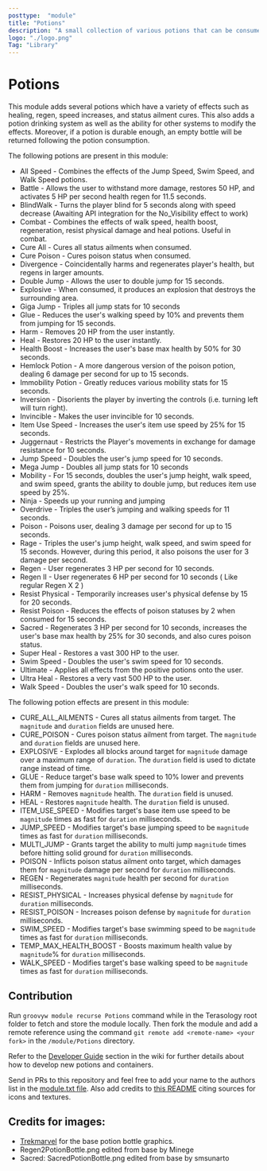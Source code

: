```yaml
---
posttype:  "module"  
title: "Potions"
description: "A small collection of various potions that can be consumed for several effects."
logo: "./logo.png"
Tag: "Library"
---
```

Potions
============

This module adds several potions which have a variety of effects such as healing, regen, speed increases, and status
ailment cures. This also adds a potion drinking system as well as the ability for other systems to modify the effects.
Moreover, if a potion is durable enough, an empty bottle will be returned following the potion consumption.

The following potions are present in this module:

* All Speed - Combines the effects of the Jump Speed, Swim Speed, and Walk Speed potions.
* Battle - Allows the user to withstand more damage, restores 50 HP, and activates 5 HP per second health regen for 11.5 seconds.
* BlindWalk - Turns the player blind for 5 seconds along with speed decrease (Awaiting API integration for the No_Visibility effect to work)
* Combat - Combines the effects of walk speed, health boost, regeneration, resist physical damage and heal potions. Useful in combat.
* Cure All - Cures all status ailments when consumed.
* Cure Poison - Cures poison status when consumed.
* Divergence - Coincidentally harms and regenerates player's health, but regens in larger amounts.
* Double Jump - Allows the user to double jump for 15 seconds.
* Explosive - When consumed, it produces an explosion that destroys the surrounding area.
* Giga Jump - Triples all jump stats for 10 seconds
* Glue - Reduces the user's walking speed by 10% and prevents them from jumping for 15 seconds.
* Harm - Removes 20 HP from the user instantly.
* Heal - Restores 20 HP to the user instantly.
* Health Boost - Increases the user's base max health by 50% for 30 seconds.
* Hemlock Potion - A more dangerous version of the poison potion, dealing 6 damage per second for up to 15 seconds.
* Immobility Potion - Greatly reduces various mobility stats for 15 seconds.
* Inversion - Disorients the player by inverting the controls (i.e. turning left will turn right).
* Invincible - Makes the user invincible for 10 seconds.
* Item Use Speed - Increases the user's item use speed by 25% for 15 seconds.
* Juggernaut - Restricts the Player's movements in exchange for damage resistance for 10 seconds.
* Jump Speed - Doubles the user's jump speed for 10 seconds.
* Mega Jump - Doubles all jump stats for 10 seconds
* Mobility - For 15 seconds, doubles the user's jump height, walk speed, and swim speed, grants the ability to double jump, but reduces item use speed by 25%.
* Ninja - Speeds up your running and jumping
* Overdrive - Triples the user’s jumping and walking speeds for 11 seconds.
* Poison - Poisons user, dealing 3 damage per second for up to 15 seconds.
* Rage - Triples the user's jump height, walk speed, and swim speed for 15 seconds. However, during this period, it also poisons the user for 3 damage per second.
* Regen - User regenerates 3 HP per second for 10 seconds.
* Regen II - User regenerates 6 HP per second for 10 seconds ( Like regular Regen X 2 )
* Resist Physical - Temporarily increases user's physical defense by 15 for 20 seconds.
* Resist Poison - Reduces the effects of poison statuses by 2 when consumed for 15 seconds.
* Sacred - Regenerates 3 HP per second for 10 seconds, increases the user's base max health by 25% for 30 seconds, and also cures poison status.
* Super Heal - Restores a vast 300 HP to the user.
* Swim Speed - Doubles the user's swim speed for 10 seconds.
* Ultimate - Applies all effects from the positive potions onto the user.
* Ultra Heal - Restores a very vast 500 HP to the user.
* Walk Speed - Doubles the user's walk speed for 10 seconds.

The following potion effects are present in this module:

* CURE_ALL_AILMENTS - Cures all status ailments from target. The `magnitude` and `duration` fields are unused here.
* CURE_POISON - Cures poison status ailment from target. The `magnitude` and `duration` fields are unused here.
* EXPLOSIVE - Explodes all blocks around target for `magnitude` damage over a maximum range of `duration`. The `duration` field is used to dictate range instead of time.
* GLUE - Reduce target's base walk speed to 10% lower and prevents them from jumping for `duration` milliseconds.
* HARM - Removes `magnitude` health. The `duration` field is unused.
* HEAL - Restores `magnitude` health. The `duration` field is unused.
* ITEM_USE_SPEED - Modifies target's base item use speed to be `magnitude` times as fast for `duration` milliseconds.
* JUMP_SPEED - Modifies target's base jumping speed to be `magnitude` times as fast for `duration` milliseconds.
* MULTI_JUMP - Grants target the ability to multi jump `magnitude` times before hitting solid ground for `duration` milliseconds.
* POISON - Inflicts poison status ailment onto target, which damages them for `magnitude` damage per second for `duration` milliseconds.
* REGEN - Regenerates `magnitude` health per second for `duration` milliseconds.
* RESIST_PHYSICAL - Increases physical defense by `magnitude` for `duration` milliseconds.
* RESIST_POISON - Increases poison defense by `magnitude` for `duration` milliseconds.
* SWIM_SPEED - Modifies target's base swimming speed to be `magnitude` times as fast for `duration` milliseconds.
* TEMP_MAX_HEALTH_BOOST - Boosts maximum health value by `magnitude`% for `duration` milliseconds.
* WALK_SPEED - Modifies target's base walking speed to be `magnitude` times as fast for `duration` milliseconds.

## Contribution

Run `groovyw module recurse Potions` command while in the Terasology root folder to fetch and store the module locally. Then fork the module and add a remote reference using the command `git remote add <remote-name> <your fork>` in the `/module/Potions` directory.  

Refer to the [Developer Guide](https://github.com/Terasology/Potions/wiki/Developer-Guide) section in the wiki for further details about how to develop new potions and containers.

Send in PRs to this repository and feel free to add your name to the authors list in the [module.txt file](https://github.com/Terasology/Potions/blob/master/module.txt). Also add credits to [this README](https://github.com/Terasology/Potions/blob/master/README.md) citing sources for icons and textures.

## Credits for images:

* [Trekmarvel](https://github.com/Trekmarvel) for the base potion bottle graphics.
* Regen2PotionBottle.png edited from base by Minege
* Sacred: SacredPotionBottle.png edited from base by smsunarto 

